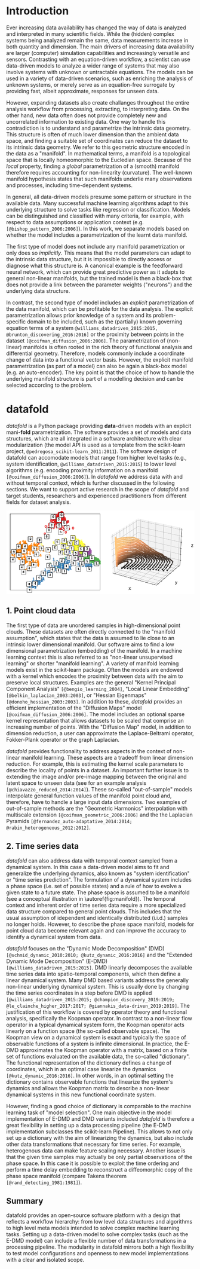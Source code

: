 # Introduction

Ever increasing data availability has changed the way of data is analyzed and interpreted in many scientific fields. While the (hidden) complex systems being analyzed remain the same, data measurements increase in both quantity and dimension. The main drivers of increasing data availability are larger (computer) simulation capabilities and increasingly versatile and sensors. Contrasting with an equation-driven workflow, a scientist can use data-driven models to analyze a wider range of systems that may also involve systems with unknown or untractable equations. The models can be used in a variety of data-driven scenarios, such as enriching the analysis of unknown systems, or merely serve as an equation-free surrogate by providing fast, albeit approximate, responses for unseen data. 

However, expanding datasets also create challanges throughout the entire analysis workflow from processing, extracting, to interpreting data. On the other hand, new data often does not provide completely new and uncorrelated information to existing data. One way to handle this contradiction is to understand and parametrize the intrinsic data geometry. This structure is often of much lower dimension than the ambient data space, and finding a suitable set of coordinates can reduce the dataset to its intrinsic data geometry. We refer to this geometric structure encoded in the data as a "manifold". In mathematical terms, a manifold is a topological space that is locally homeomorphic to the Eucledian space. Because of the *local* property, finding a *global* parametrization of a (smooth) manifold therefore requires accounting for non-linearity (curvature). The well-known manifold hypothesis states that such manifolds underlie many observations and processes, including time-dependent systems.

In general, all data-driven models presume some pattern or structure in the available data. Many successful machine learning algorithms adapt to this underlying structure to solve tasks like regression or classification. Models can be distinguished and classified with many criteria, for example, with respect to data assumptions or application context (e.g. `[@bishop_pattern_2006:2006]`). In this work, we separate models based on whether the model includes a parametrization of the learnt data manifold. 

The first type of model does not include any manifold parametrization or only does so  *implicitly*. This means that the model parameters can adapt to the intrinsic data structure, but it is impossible to directly access or diagnose what this structure is. A canonical example is the feedforward neural network, which can provide great predictive power as it adapts to general non-linear manifolds, but the trained model is then a black-box that does not provide a link between the parameter weights ("neurons") and the underlying data structure. 

In contrast, the second type of model includes an *explicit* parametrization of the data manifold, which can be profitable for the data analysis. The explicit parametrization allows prior knowledge of a system and its problem-specific domain to be included, such as the (partially) known governing equation terms of a system `@williams_datadriven_2015:2015, @brunton_discovering_2016:2016]` or the proximity between points in the dataset `[@coifman_diffusion_2006:2006]`. The parametrization of (non-linear) manifolds is often rooted in the rich theory of functional analysis and differential geometry. Therefore, models commonly include a coordinate change of data into a functional vector basis. However, the explicit manifold parametrization (as part of a model) can also be again a black-box model (e.g. an auto-encoder). The key point is that the choice of how to handle the underlying manifold structure is part of a modelling decision and can be selected according to the problem.

# datafold

*datafold* is a Python package providing **data**-driven models with an explicit mani-**fold** parametrization. The software provides a set of models and data structures, which are all integrated in a software architecture with clear modularization (the model API is used as a template from the scikit-learn project, `@pedregosa_scikit-learn_2011:2011`). The software design of datafold can accomodate models that range from higher level tasks (e.g., system identification, `@williams_datadriven_2015:2015`) to lower level algorithms (e.g. encoding proximity information on a manifold `[@coifman_diffusion_2006:2006]`). In *datafold* we address data with and without temporal context, which is further discussed in the following sections. We want to support active research in the scope of *datafold* and target students, researchers and experienced practitioners from different fields for dataset analysis.

![(Left) Point cloud of embedded hand written digits between 0 and 5. Each point has 64 dimensions with each dimension being a pixel of an an 8 x 8 image. (Right) Conceptual illustration of a three dimensional time series forming a phase space with geometrical structure. The time series start in the `(x,y)` plane and end in the `z`-axis \label{fig:manifold}](manifold_figure.png)

## 1. Point cloud data

The first type of data are unordered samples in high-dimensional point clouds. These datasets are often directly connected to the "manifold assumption", which states that the data is assumed to lie close to an intrinsic lower dimensional manifold. Our software aims to find a low dimensional parametrization (embedding) of the manifold. In a machine learning context this is also referred to as "non-linear unsupervised learning" or shorter "manifold learning". A variety of manifold learning models exist in the scikit-learn package. Often the models are endowed with a kernel which encodes the proximity between data with the aim to preserve local structures. Examples are the general "Kernel Principal Component Analysis" `[@bengio_learning_2004]`, "Local Linear Embedding" `[@belkin_laplacian_2003:2003]`, or "Hessian Eigenmaps" `[@donoho_hessian_2003:2003]`. In addition to these, *datafold* provides an efficient implementation of the "Diffusion Maps" model `[@coifman_diffusion_2006:2006]`. The model includes an optional sparse kernel representation that allows datasets to be scaled that comprise an increasing number of points. With the "Diffusion Map" model, in addition to dimension reduction, a user can approximate the Laplace-Beltrami operator, Fokker-Plank operator or the graph Laplacian. 

*datafold* provides functionality to address aspects in the context of non-linear manifold learning. These aspects are a tradeoff from linear dimension reduction. For example, this is estimating the kernel scale parameters to describe the locality of points in a dataset. An important further issue is to extending the image and/or pre-image mapping between the original and latent space to unseen data (see for an example analysis `[@chiavazzo_reduced_2014:2014]`). These so-called "out-of-sample" models interpolate general function values of the  manifold point cloud and, therefore, have to handle a large input data dimensions. Two examples of out-of-sample methods are the "Geometric Harmonics" interpolation with multiscale extension `[@coifman_geometric_2006:2006]` and the the Laplacian Pyramids `[@fernandez_auto-adaptative_2014:2014; @rabin_heterogeneous_2012:2012]`.

## 2. Time series data

*datafold* can also address data with temporal context sampled from a dynamical system. In this case a data-driven model aims to fit and generalize the underlying dynamics, also known as "system identification" or "time series prediction". The formulation of a dynamical system includes a phase space (i.e. set of possible states) and a rule of how to evolve a given state to a future state. The phase space is assumed to be a manifold (see a conceptual illustration in \autoref{fig:manifold}). The temporal context and inherent order of time series data require a more specialized data structure compared to general point clouds. This includes that the usual assumption of idependent and identically distributed (i.i.d.) samples no longer holds. However, to describe the phase space manifold, models for point cloud data become relevant again and can improve the accuracy to identify a dynamical system from data.

*datafold* focuses on the "Dynamic Mode Decomposition" (DMD) `[@schmid_dynamic_2010:2010; @kutz_dynamic_2016:2016]` and the "Extended Dynamic Mode Decomposition" (E-DMD) `[@williams_datadriven_2015:2015]`. DMD linearly decomposes the available time series data into spatio-temporal components, which then define a linear dynamical system. Many DMD based variants address the generally non-linear underlying dynamical system. This is usually done by changing the time series coordinates in a step before DMD is applied `[@williams_datadriven_2015:2015; @champion_discovery_2019:2019; @le_clainche_higher_2017:2017; @giannakis_data-driven_2019:2019]`. The justification of this workflow is covered by operator theory and functional analysis, specifically the Koopman operator. In contrast to a non-linear flow operator in a typical dynamical system form, the Koopman operator acts linearly on a function space (the so-called observable space). The Koopman view on a dynamical system is exact and typically the space of observable functions of a system is infinite dimensional. In practice, the E-DMD approximates the Koopman operator with a matrix, based on a finite set of functions evaluated on the available data, the so-called "dictionary". The functional representation of the dictionary defines a change of coordinates, which in an optimal case linearize the dynamics `[@kutz_dynamic_2016:2016]`. In other words, in an optimal setting the dictionary contains observable functions that linearize the system's dynamics and allows the Koopman matrix to describe a non-linear dynamical systems in this new functional coordinate system. 

However, finding a good choice of dictionary is comparable to the machine learning task of "model selection". One main objective in the model implementation of E-DMD and DMD variants included *datafold* is therefore a great flexibility in setting up a data processing pipeline (the E-DMD implementation subclasses the scikit-learn Pipeline). This allows to not only set up a dictionary with the aim of linearizing the dynamics, but also include other data transformations that necessary for time series. For example, heterogenous data can make feature scaling necessary. Another issue is that the given time samples may actually be only partial observations of the phase space. In this case it is possible to exploit the time ordering and perform a time delay embedding to reconstruct a diffeomorphic copy of the phase space manifold (compare Takens theorem `[@rand_detecting_1981:1981]`). 

## Summary

datafold provides an open-source software platform with a design that reflects a workflow hierarchy: from low level data structures and algorithms to high level meta models intended to solve complex machine learning tasks. Setting up a data-driven model to solve complex tasks (such as the E-DMD model) can include a flexible number of data transformations in a processing pipeline. The modularity in datafold mirrors both a high flexibility to test model configurations and openness to new model implementations with a clear and isolated scope.


